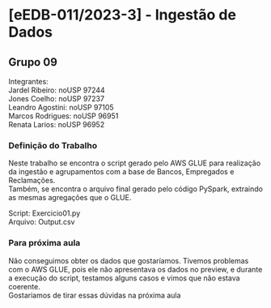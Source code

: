# [eEDB-011/2023-3] - Ingestão de Dados

## Grupo 09
Integrantes: <br />
Jardel Ribeiro: noUSP 97244 <br />
Jones Coelho: noUSP 97237 <br />
Leandro Agostini: noUSP 97105 <br />
Marcos Rodrigues: noUSP 96951 <br />
Renata Larios: noUSP 96952 <br />

### Definição do Trabalho
Neste trabalho se encontra o script gerado pelo AWS GLUE para realização da ingestão e agrupamentos com a base de Bancos, Empregados e Reclamações. <br />
Também, se encontra o arquivo final gerado pelo código PySpark, extraindo as mesmas agregações que o GLUE.

Script: Exercicio01.py <br />
Arquivo: Output.csv

### Para próxima aula
Não conseguimos obter os dados que gostaríamos. Tivemos problemas com o AWS GLUE, pois ele não apresentava os dados no preview, e durante a execução do script, testamos alguns casos e vimos que não estava coerente. <br />
Gostariamos de tirar essas dúvidas na próxima aula